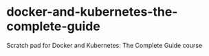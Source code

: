 # docker-and-kubernetes-the-complete-guide
Scratch pad for Docker and Kubernetes: The Complete Guide course
